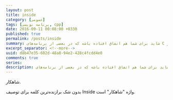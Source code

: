 ```yaml
---
layout: post
title: inside
category: [عمومی]
tags: [برنامه نویسی, cpp]
date: 2016-09-11 00:08:00 +0330
published: true
permalink: /posts/inside
summary: شاید برای شما هم اتفاق افتاده باشه که در بعضی از برنامه‌های C و C++ با تابع void main() مواجه شده باشید، آیا استفاده از این تابع درسته؟ تفاوت بین int main() و void main() در چیست؟ از کدام باید استفاده کنیم؟ در این مطلب قصد دارم با بیانی طنز، به رفع ابهام در این مورد بپردازم.
excerpt_separator: <!--more--> 
uuid: d8b47e35-602d-48a8-94e2-428c4fcdd4e0
comments: true
series: 
description: شاید برای شما هم اتفاق افتاده باشه که در بعضی از برنامه‌های C و C++ با تابع void main() مواجه شده باشید، آیا استفاده از این تابع درسته؟ تفاوت بین int main() و void main() در چیست؟ از کدام باید استفاده کنیم؟ در این مطلب قصد دارم با بیانی طنز، به رفع ابهام در این مورد بپردازم.
---
```

شاهکار.

بدون شک برازنده‌ترین کلمه برای توصیف Inside واژه "شاهکار" است.

